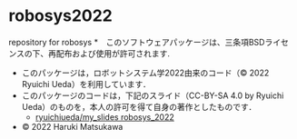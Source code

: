 # robosys2022
repository for robosys
*　このソフトウェアパッケージは、三条項BSDライセンスの下、再配布および使用が許可されます.
 * このパッケージは，ロボットシステム学2022由来のコード（© 2022 Ryuichi Ueda）を利用しています．
  * このパッケージのコードは，下記のスライド（CC-BY-SA 4.0 by Ryuichi Ueda）のものを，本人の許可を得て自身の著作としたものです．
      * [ryuichiueda/my_slides robosys_2022](https://github.com/ryuichiueda/my_slides/tree/master/robosys_2022)
* © 2022 Haruki Matsukawa